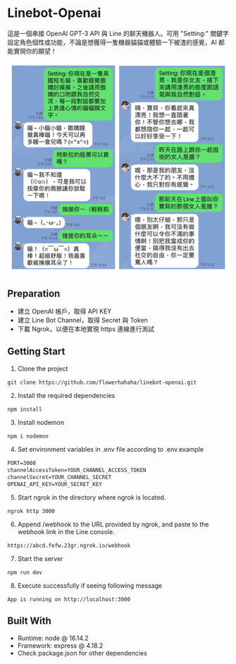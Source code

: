 # Linebot-Openai
這是一個串接 OpenAI GPT-3 API 與 Line 的聊天機器人。可用 "Setting:" 關鍵字設定角色個性或功能，不論是想獲得一隻機器貓貓或體驗一下被渣的感覺，AI 都能實現你的願望！

![image](/public/images/linebot-openai.png)

## Preparation
- 建立 OpenAI 帳戶，取得 API KEY
- 建立 Line Bot Channel，取得 Secret 與 Token
- 下載 Ngrok，以便在本地實現 https 連線進行測試

## Getting Start

1. Clone the project

```
git clone https://github.com/flowerhahaha/linebot-openai.git
```

2. Install the required dependencies

```
npm install
```

3. Install nodemon 

```
npm i nodemon
```

4. Set environment variables in .env file according to .env.example

```
PORT=3000
channelAccessToken=YOUR_CHANNEL_ACCESS_TOKEN
channelSecret=YOUR_CHANNEL_SECRET
OPENAI_API_KEY=YOUR_SECRET_KEY
```

5. Start ngrok in the directory where ngrok is located. 

```
ngrok http 3000
```

6. Append /webhook to the URL provided by ngrok, and paste to the webhook link in the Line console.
```
https://abcd.fefw.23gr.ngrok.io/webhook 
```

7. Start the server

```
npm run dev
```

8. Execute successfully if seeing following message

```
App is running on http://localhost:3000
```

## Built With
-  Runtime: node @ 16.14.2
-  Framework: express @ 4.18.2
-  Check package.json for other dependencies
